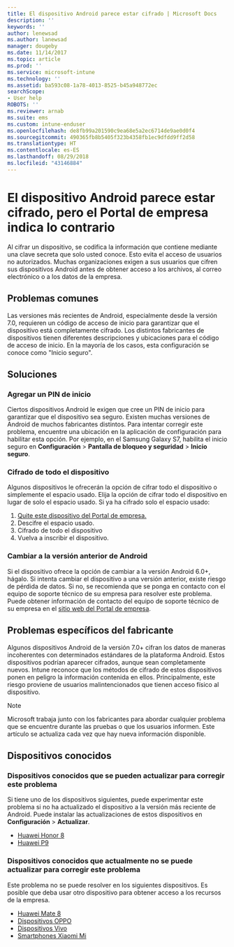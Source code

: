 ```yaml
---
title: El dispositivo Android parece estar cifrado | Microsoft Docs
description: ''
keywords: ''
author: lenewsad
ms.author: lanewsad
manager: dougeby
ms.date: 11/14/2017
ms.topic: article
ms.prod: ''
ms.service: microsoft-intune
ms.technology: ''
ms.assetid: ba593c08-1a78-4013-8525-b45a948772ec
searchScope:
- User help
ROBOTS: ''
ms.reviewer: arnab
ms.suite: ems
ms.custom: intune-enduser
ms.openlocfilehash: de8fb99a201590c9ea68e5a2ec6714de9ae0d0f4
ms.sourcegitcommit: 490365fb8b5405f323b4358fb1ec9dfdd9ff2d58
ms.translationtype: HT
ms.contentlocale: es-ES
ms.lasthandoff: 08/29/2018
ms.locfileid: "43146884"
---
```

# <a name="your-android-device-seems-to-be-encrypted-but-company-portal-says-otherwise"></a>El dispositivo Android parece estar cifrado, pero el Portal de empresa indica lo contrario

Al cifrar un dispositivo, se codifica la información que contiene mediante una clave secreta que solo usted conoce. Esto evita el acceso de usuarios no autorizados. Muchas organizaciones exigen a sus usuarios que cifren sus dispositivos Android antes de obtener acceso a los archivos, al correo electrónico o a los datos de la empresa.

## <a name="common-issues"></a>Problemas comunes

Las versiones más recientes de Android, especialmente desde la versión 7.0, requieren un código de acceso de inicio para garantizar que el dispositivo está completamente cifrado. Los distintos fabricantes de dispositivos tienen diferentes descripciones y ubicaciones para el código de acceso de inicio. En la mayoría de los casos, esta configuración se conoce como "Inicio seguro". 

## <a name="solutions"></a>Soluciones

### <a name="add-a-startup-pin"></a>Agregar un PIN de inicio

Ciertos dispositivos Android le exigen que cree un PIN de inicio para garantizar que el dispositivo sea seguro. Existen muchas versiones de Android de muchos fabricantes distintos. Para intentar corregir este problema, encuentre una ubicación en la aplicación de configuración para habilitar esta opción. Por ejemplo, en el Samsung Galaxy S7, habilita el inicio seguro en **Configuración** > **Pantalla de bloqueo y seguridad** > **Inicio seguro**.  

### <a name="encrypt-the-entire-device"></a>Cifrado de todo el dispositivo

Algunos dispositivos le ofrecerán la opción de cifrar todo el dispositivo o simplemente el espacio usado. Elija la opción de cifrar todo el dispositivo en lugar de solo el espacio usado. Si ya ha cifrado solo el espacio usado:

1. [Quite este dispositivo del Portal de empresa.](unenroll-your-device-from-intune-android.md)
2. Descifre el espacio usado.
3. Cifrado de todo el dispositivo
4. Vuelva a inscribir el dispositivo.

### <a name="downgrade-your-version-of-android"></a>Cambiar a la versión anterior de Android

Si el dispositivo ofrece la opción de cambiar a la versión Android 6.0+, hágalo. Si intenta cambiar el dispositivo a una versión anterior, existe riesgo de pérdida de datos. Si no, se recomienda que se ponga en contacto con el equipo de soporte técnico de su empresa para resolver este problema. Puede obtener información de contacto del equipo de soporte técnico de su empresa en el [sitio web del Portal de empresa](https://go.microsoft.com/fwlink/?linkid=2010980).

## <a name="specific-manufacturer-issues"></a>Problemas específicos del fabricante

Algunos dispositivos Android de la versión 7.0+ cifran los datos de maneras incoherentes con determinados estándares de la plataforma Android. Estos dispositivos podrían aparecer cifrados, aunque sean completamente nuevos. Intune reconoce que los métodos de cifrado de estos dispositivos ponen en peligro la información contenida en ellos. Principalmente, este riesgo proviene de usuarios malintencionados que tienen acceso físico al dispositivo.

> [!Note]
> Microsoft trabaja junto con los fabricantes para abordar cualquier problema que se encuentre durante las pruebas o que los usuarios informen. Este artículo se actualiza cada vez que hay nueva información disponible. 

## <a name="known-devices"></a>Dispositivos conocidos

### <a name="known-devices-that-can-be-updated-to-fix-this-issue"></a>Dispositivos conocidos que se pueden actualizar para corregir este problema

Si tiene uno de los dispositivos siguientes, puede experimentar este problema si no ha actualizado el dispositivo a la versión más reciente de Android. Puede instalar las actualizaciones de estos dispositivos en **Configuración** > **Actualizar**. 

- [Huawei Honor 8](https://consumer.huawei.com/us/support/phones/honor-8/)
- [Huawei P9](http://consumer.huawei.com/en/phones/p9/)

### <a name="known-devices-that-currently-cannot-be-updated-to-fix-this-issue"></a>Dispositivos conocidos que actualmente no se puede actualizar para corregir este problema

Este problema no se puede resolver en los siguientes dispositivos. Es posible que deba usar otro dispositivo para obtener acceso a los recursos de la empresa. 

- [Huawei Mate 8](https://consumer.huawei.com/en/mobile-phones/mate8/index.htm)
- [Dispositivos OPPO](http://www.oppo.com/en/smartphones)
- [Dispositivos Vivo](https://www.vivo.co.in)
- [Smartphones Xiaomi Mi](https://xiaomi-mi.com/mi-smartphones/)

